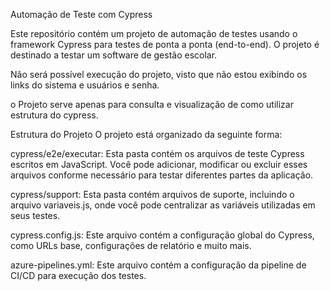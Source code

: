 Automação de Teste com Cypress

Este repositório contém um projeto de automação de testes usando o framework Cypress para testes de ponta a ponta (end-to-end). O projeto é destinado a testar um software de gestão escolar.

Não será possível execução do projeto, visto que não estou exibindo os links do sistema e usuários e senha.

o Projeto serve apenas para consulta e visualização de como utilizar estrutura do cypress.

Estrutura do Projeto O projeto está organizado da seguinte forma:

cypress/e2e/executar: Esta pasta contém os arquivos de teste Cypress escritos em JavaScript. Você pode adicionar, modificar ou excluir esses arquivos conforme necessário para testar diferentes partes da aplicação.

cypress/support: Esta pasta contém arquivos de suporte, incluindo o arquivo variaveis.js, onde você pode centralizar as variáveis utilizadas em seus testes.

cypress.config.js: Este arquivo contém a configuração global do Cypress, como URLs base, configurações de relatório e muito mais.

azure-pipelines.yml: Este arquivo contém a configuração da pipeline de CI/CD para execução dos testes.